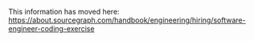 This information has moved here:
https://about.sourcegraph.com/handbook/engineering/hiring/software-engineer-coding-exercise
